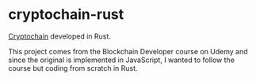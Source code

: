 # cryptochain-rust

[Cryptochain](https://github.com/15Dkatz/cryptochain) developed in Rust.

This project comes from the Blockchain Developer course on Udemy and since the original
is implemented in JavaScript, I wanted to follow the course but coding from scratch in Rust.

